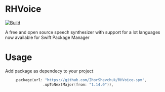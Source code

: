 # RHVoice

[![Build](https://github.com/IhorShevchuk/RHVoice-spm/actions/workflows/buiild.yml/badge.svg)](https://github.com/IhorShevchuk/RHVoice-spm/actions/workflows/buiild.yml)

A free and open source speech synthesizer with support for a lot languages now available for Swift Package Manager

# Usage

Add package as dependecy to your project

```swift
    .package(url: "https://github.com/IhorShevchuk/RHVoice-spm",
                 .upToNextMajor(from: "1.14.0")),
```
